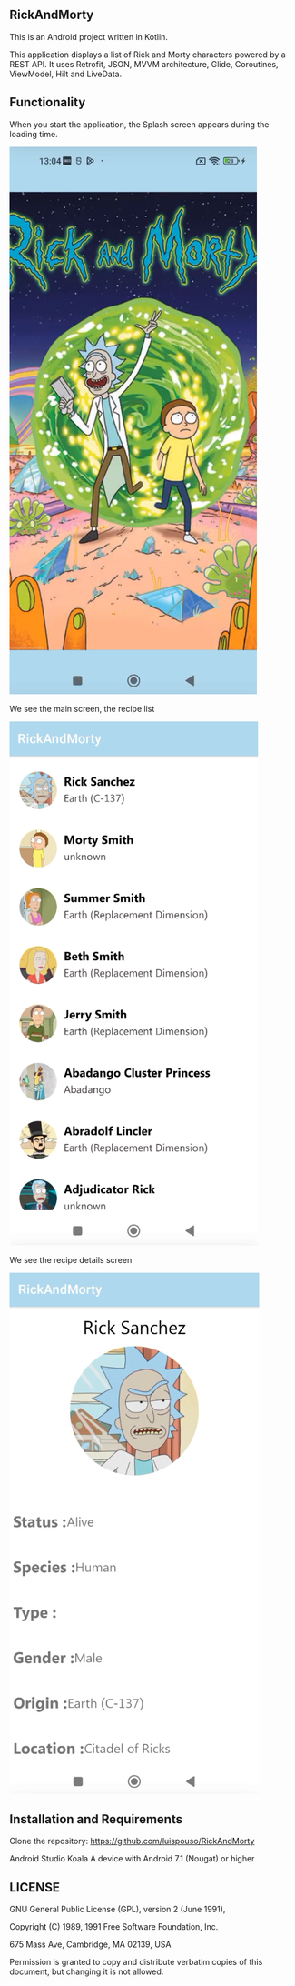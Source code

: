 ## RickAndMorty

This is an Android project written in Kotlin.

This application displays a list of Rick and Morty characters powered by a REST API. It uses Retrofit, JSON, MVVM architecture, Glide, Coroutines, ViewModel, Hilt and LiveData.

## Functionality

When you start the application, the Splash screen appears during the loading time.

![Splash](https://github.com/luispouso/RickAndMorty/blob/develop/RMSplash.png)



We see the main screen, the recipe list

![Splash](https://github.com/luispouso/RickAndMorty/blob/develop/RMList.png)


We see the recipe details screen

![Splash](https://github.com/luispouso/RickAndMorty/blob/develop/RMDetail.png)



## Installation and Requirements

Clone the repository: https://github.com/luispouso/RickAndMorty

Android Studio Koala
A device with Android 7.1 (Nougat) or higher

## LICENSE

GNU General Public License (GPL), version 2 (June 1991),

Copyright (C) 1989, 1991 Free Software Foundation, Inc.

675 Mass Ave, Cambridge, MA 02139, USA

Permission is granted to copy and distribute verbatim copies of this document, but changing it is not allowed.




